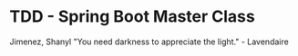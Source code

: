 # TDD - Spring Boot Master Class
Jimenez, Shanyl
"You need darkness to appreciate the light." - Lavendaire